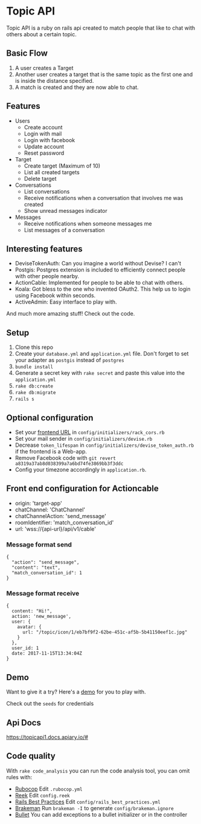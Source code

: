 # Topic API

Topic API is a ruby on rails api created to match people that like to chat with others about a certain topic.

## Basic Flow
  1. A user creates a Target
  2. Another user creates a target that is the same topic as the first one and is inside the distance specified.
  3. A match is created and they are now able to chat.

## Features

- Users
  - Create account
  - Login with mail
  - Login with facebook
  - Update account
  - Reset password
- Target
  - Create target (Maximum of 10)
  - List all created targets
  - Delete target
- Conversations
  - List conversations
  - Receive notifications when a conversation that involves me was created
  - Show unread messages indicator
- Messages
  - Receive notifications when someone messages me
  - List messages of a conversation

## Interesting features

- DeviseTokenAuth: Can you imagine a world without Devise? I can't
- Postgis: Postgres extension is included to efficiently connect people with other people nearby.
- ActionCable: Implemented for people to be able to chat with others.
- Koala: Got bless to the one who invented OAuth2. This help us to login using Facebook within seconds.
- ActiveAdmin: Easy interface to play with.

And much more amazing stuff! Check out the code.

## Setup

1. Clone this repo
2. Create your `database.yml` and `application.yml` file. Don't forget to set your adapter as `postgis` instead of `postgres`
3. `bundle install`
4. Generate a secret key with `rake secret` and paste this value into the `application.yml`
5. `rake db:create`
6. `rake db:migrate`
7. `rails s`

## Optional configuration

- Set your [frontend URL](https://github.com/cyu/rack-cors#origin) in `config/initializers/rack_cors.rb`
- Set your mail sender in `config/initializers/devise.rb`
- Decrease `token_lifespan` in `config/initializers/devise_token_auth.rb` if the frontend is a Web-app.
- Remove Facebook code with `git revert a8319a37ab8d038399a7a6bd74fe3869bb3f3ddc`
- Config your timezone accordingly in `application.rb`.


## Front end configuration for Actioncable

-  origin: 'target-app'
-  chatChannel: 'ChatChannel'
-  chatChannelAction: 'send_message'
-  roomIdentifier: 'match_conversation_id'
-  url: 'wss://{api-url}/api/v1/cable'

### Message format send
  ```
  {
    "action": "send_message",
    "content": "text",
    "match_conversation_id": 1
  }
  ```

### Message format receive
  ```
  {
    content: "Hi!",
    action: 'new_message',
    user: {
      avatar: {
        url: "/topic/icon/1/eb7bf9f2-62be-451c-af5b-5b41150eef1c.jpg"
      }
    },
    user_id: 1
    date: 2017-11-15T13:34:04Z
  }
  ```

## Demo

Want to give it a try? Here's a [demo](https://topic-api.herokuapp.com/admin) for you to play with.

Check out the `seeds` for credentials

## Api Docs

https://topicapi1.docs.apiary.io/#

## Code quality

With `rake code_analysis` you can run the code analysis tool, you can omit rules with:

- [Rubocop](https://github.com/bbatsov/rubocop/blob/master/config/default.yml) Edit `.rubocop.yml`
- [Reek](https://github.com/troessner/reek#configuration-file) Edit `config.reek`
- [Rails Best Practices](https://github.com/flyerhzm/rails_best_practices#custom-configuration) Edit `config/rails_best_practices.yml`
- [Brakeman](https://github.com/presidentbeef/brakeman) Run `brakeman -I` to generate `config/brakeman.ignore`
- [Bullet](https://github.com/flyerhzm/bullet#whitelist) You can add exceptions to a bullet initializer or in the controller
